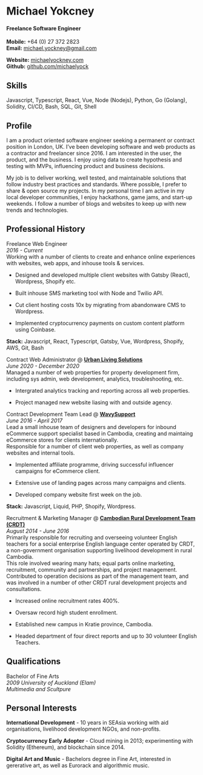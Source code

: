 # Michael Yokcney

#### Freelance Software Engineer

**Mobile:** +64 (0) 27 372 2823<br>
**Email:** michael.yockney@gmail.com<br>

**Website:** [michaelyockney.com](https://michaelyockney.com)<br>
**Github:** [github.com/michaelyock](https://github.com/michaelyock)<br>

## Skills
Javascript, Typescript, React, Vue, Node (Nodejs), Python, Go (Golang), Solidity, CI/CD, Bash, SQL, Git, Shell<br>


## Profile

I am a product oriented software engineer seeking a permanent or contract position in London, UK. I’ve been developing software and web products as a contractor and freelancer since 2016. I am interested in the user, the product, and the business. I enjoy using data to create hypothesis and testing with MVPs, influencing product and business decisions.<br>

My job is to deliver working, well tested, and maintainable solutions that follow industry best practices and standards. Where possible, I prefer to share & open source my projects. In my personal time I am active in my local developer communities, I enjoy hackathons, game jams, and start-up weekends. I follow a number of blogs and websites to keep up with new trends and technologies.<br>


## Professional History

Freelance Web Engineer<br>
*2016 - Current*<br>
Working with a number of clients to create and enhance online experiences with websites, web apps, and inhouse tools & services.<br>

- Designed and developed multiple client websites with Gatsby (React), Wordpress, Shopify etc.<br>

- Built inhouse SMS marketing tool with Node and Twilio API.<br>

- Cut client hosting costs 10x by migrating from abandonware CMS to Wordpress.<br>

- Implemented cryptocurrency payments on custom content platform using Coinbase.<br>

**Stack:** Javascript, React, Typescript, Gatsby, Vue, Wordpress, Shopify, AWS, Git, Bash<br>


Contract Web Administrator @ **[Urban Living Solutions](https://www.urbanlivingsolutions.com/)**<br>
*June 2020 - December 2020*<br>
Managed a number of web properties for property development firm, including sys admin, web development, analytics, troubleshooting, etc.<br>

- Intergrated analytics tracking and reporting across all web properties.<br>

- Project managed new website liasing with and outside agency.<br>


Contract Development Team Lead @ **[WavySupport](https://web.archive.org/web/20180810020109/http://wavysupport.com/)**<br>
*June 2016 - April 2017*<br>
Lead a small inhouse team of designers and developers for inbound eCommerce support specialist based in Cambodia, creating and maintaing eCommerce stores for clients internationally.<br>
Responsible for a number of client web properties, as well as company websites and internal tools.<br>

- Implemented affiliate programme, driving successful influencer campaigns for eCommerce client.<br>

- Extensive use of landing pages across many campaigns and clients.<br>

- Developed company website first week on the job.<br> 

**Stack:** Javascript, Liquid, PHP, Shopify, Wordpress.<br>


Recruitment & Marketing Manager @ **[Cambodian Rural Development Team (CRDT)](http://www.crdt.org.kh)**<br>
*August 2014 - June 2016*<br>
Primarily responsible for recruiting and overseeing volunteer English teachers for a social enterprise English language center operated by CRDT, a non-government organisation supporting livelihood development in rural Cambodia.<br> 
This role involved wearing many hats; equal parts online marketing, recruitment, community and partnerships, and project management.<br>
Contributed to operation decisions as part of the management team, and was involved in a number of other CRDT rural development projects and consultations.<br>

- Increased online recruitment rates 400%.<br>

- Oversaw record high student enrollment.<br>

- Established new campus in Kratie province, Cambodia.<br>

- Headed department of four direct reports and up to 30 volunteer English Teachers.<br>


## Qualifications

Bachelor of Fine Arts<br>
*2009 University of Auckland (Elam)*<br>
*Multimedia and Scultpure*<br>


## Personal Interests

**International Development** - 10 years in SEAsia working with aid organisations, livelihood development NGOs, and non-profits.<br>

**Cryptocurrency Early Adopter** - Cloud mining in 2013; experimenting with Solidity (Ethereum), and blockchain since 2014.<br>

**Digital Art and Music** - Bachelors degree in Fine Art, interested in gererative art, as well as Eurorack and algorithmic music.<br>